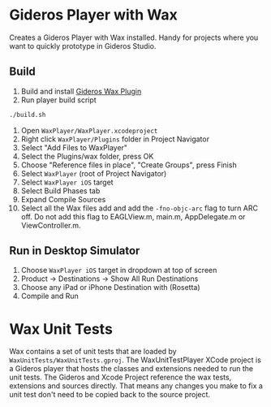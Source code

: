 # Gideros Player with Wax
Creates a Gideros Player with Wax installed.  Handy for projects where you want to quickly prototype in Gideros Studio.

## Build
1. Build and install [Gideros Wax Plugin](../Plugin/README.md#build-plugin)
1. Run player build script
``` sh
./build.sh
```
1. Open `WaxPlayer/WaxPlayer.xcodeproject`
1. Right click `WaxPlayer/Plugins` folder in Project Navigator
1. Select "Add Files to WaxPlayer"
1. Select the Plugins/wax folder, press OK
1. Choose "Reference files in place", "Create Groups", press Finish
1. Select `WaxPlayer` (root of Project Navigator) 
1. Select `WaxPlayer iOS` target
1. Select Build Phases tab
1. Expand Compile Sources
1. Select all the Wax files add and add the `-fno-objc-arc` flag to turn ARC off.  Do not add this flag to EAGLView.m, main.m, AppDelegate.m or ViewController.m. 

## Run in Desktop Simulator
1. Choose `WaxPlayer iOS` target in dropdown at top of screen
1. Product -> Destinations -> Show All Run Destinations
1. Choose any iPad or iPhone Destination with (Rosetta)
1. Compile and Run

# Wax Unit Tests
Wax contains a set of unit tests that are loaded by `WaxUnitTests/WaxUnitTests.gproj`.  The WaxUnitTestPlayer XCode project is a Gideros player that hosts the classes and extensions needed to run the unit tests.  The Gideros and Xcode Project reference the wax tests, extensions and sources directly.  That means any changes you make to fix a unit test don't need to be copied back to the source project.